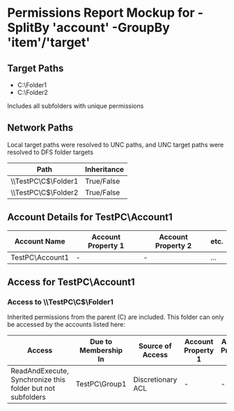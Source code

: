 # Permissions Report Mockup for -SplitBy 'account' -GroupBy 'item'/'target'

## Target Paths

- C:\Folder1
- C:\Folder2

Includes all subfolders with unique permissions

## Network Paths

Local target paths were resolved to UNC paths, and UNC target paths were resolved to DFS folder targets

| Path | Inheritance |
|------|-------------|
| \\\\TestPC\\C$\\Folder1 | True/False |
| \\\\TestPC\\C$\\Folder2 | True/False |

## Account Details for TestPC\\Account1

| Account Name | Account Property 1 | Account Property 2 | etc. |
|--------------|-------------|-------------|-------------|
| TestPC\\Account1 | - | - | ... |

## Access for TestPC\\Account1

### Access to \\\\TestPC\\C$\\Folder1

Inherited permissions from the parent (C) are included. This folder can only be accessed by the accounts listed here:

| Access | Due to Membership In | Source of Access | Account Property 1 | Account Property 2 | etc. |
|--------|----------------------|------------------|------------------|------------------|------------------|
| ReadAndExecute, Synchronize this folder but not subfolders | TestPC\\Group1 | Discretionary ACL | - | - | ... |
